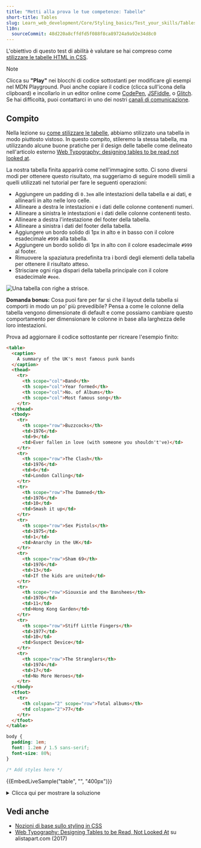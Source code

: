 ```yaml
---
title: "Metti alla prova le tue competenze: Tabelle"
short-title: Tables
slug: Learn_web_development/Core/Styling_basics/Test_your_skills/Tables
l10n:
  sourceCommit: 48d220a8cffdfd5f088f8ca89724a9a92e34d8c0
---
```


L'obiettivo di questo test di abilità è valutare se hai compreso come [stilizzare le tabelle HTML in CSS](/it/docs/Learn_web_development/Core/Styling_basics/Tables).

> [!NOTE]
> Clicca su **"Play"** nei blocchi di codice sottostanti per modificare gli esempi nel MDN Playground.
> Puoi anche copiare il codice (clicca sull'icona della clipboard) e incollarlo in un editor online come [CodePen](https://codepen.io/), [JSFiddle](https://jsfiddle.net/), o [Glitch](https://glitch.com/).
> Se hai difficoltà, puoi contattarci in uno dei nostri [canali di comunicazione](/it/docs/MDN/Community/Communication_channels).

## Compito

Nella lezione su [come stilizzare le tabelle](/it/docs/Learn_web_development/Core/Styling_basics/Tables), abbiamo stilizzato una tabella in modo piuttosto vistoso. In questo compito, stileremo la stessa tabella, ma utilizzando alcune buone pratiche per il design delle tabelle come delineato nell'articolo esterno [Web Typography: designing tables to be read not looked at](https://alistapart.com/article/web-typography-tables/).

La nostra tabella finita apparirà come nell'immagine sotto. Ci sono diversi modi per ottenere questo risultato, ma suggeriamo di seguire modelli simili a quelli utilizzati nel tutorial per fare le seguenti operazioni:

- Aggiungere un padding di `0.3em` alle intestazioni della tabella e ai dati, e allinearli in alto nelle loro celle.
- Allineare a destra le intestazioni e i dati delle colonne contenenti numeri.
- Allineare a sinistra le intestazioni e i dati delle colonne contenenti testo.
- Allineare a destra l'intestazione del footer della tabella.
- Allineare a sinistra i dati del footer della tabella.
- Aggiungere un bordo solido di 1px in alto e in basso con il colore esadecimale `#999` alla tabella.
- Aggiungere un bordo solido di 1px in alto con il colore esadecimale `#999` al footer.
- Rimuovere la spaziatura predefinita tra i bordi degli elementi della tabella per ottenere il risultato atteso.
- Strisciare ogni riga dispari della tabella principale con il colore esadecimale `#eee`.

![Una tabella con righe a strisce.](mdn-table-bands.png)

**Domanda bonus:** Cosa puoi fare per far sì che il layout della tabella si comporti in modo un po' più prevedibile? Pensa a come le colonne della tabella vengono dimensionate di default e come possiamo cambiare questo comportamento per dimensionare le colonne in base alla larghezza delle loro intestazioni.

Prova ad aggiornare il codice sottostante per ricreare l'esempio finito:

```html live-sample___table
<table>
  <caption>
    A summary of the UK's most famous punk bands
  </caption>
  <thead>
    <tr>
      <th scope="col">Band</th>
      <th scope="col">Year formed</th>
      <th scope="col">No. of Albums</th>
      <th scope="col">Most famous song</th>
    </tr>
  </thead>
  <tbody>
    <tr>
      <th scope="row">Buzzcocks</th>
      <td>1976</td>
      <td>9</td>
      <td>Ever fallen in love (with someone you shouldn't've)</td>
    </tr>
    <tr>
      <th scope="row">The Clash</th>
      <td>1976</td>
      <td>6</td>
      <td>London Calling</td>
    </tr>
    <tr>
      <th scope="row">The Damned</th>
      <td>1976</td>
      <td>10</td>
      <td>Smash it up</td>
    </tr>
    <tr>
      <th scope="row">Sex Pistols</th>
      <td>1975</td>
      <td>1</td>
      <td>Anarchy in the UK</td>
    </tr>
    <tr>
      <th scope="row">Sham 69</th>
      <td>1976</td>
      <td>13</td>
      <td>If the kids are united</td>
    </tr>
    <tr>
      <th scope="row">Siouxsie and the Banshees</th>
      <td>1976</td>
      <td>11</td>
      <td>Hong Kong Garden</td>
    </tr>
    <tr>
      <th scope="row">Stiff Little Fingers</th>
      <td>1977</td>
      <td>10</td>
      <td>Suspect Device</td>
    </tr>
    <tr>
      <th scope="row">The Stranglers</th>
      <td>1974</td>
      <td>17</td>
      <td>No More Heroes</td>
    </tr>
  </tbody>
  <tfoot>
    <tr>
      <th colspan="2" scope="row">Total albums</th>
      <td colspan="2">77</td>
    </tr>
  </tfoot>
</table>
```

```css hidden live-sample___table
body {
  padding: 1em;
  font: 1.2em / 1.5 sans-serif;
  font-size: 80%;
}
```

```css live-sample___table
/* Add styles here */
```

{{EmbedLiveSample("table", "", "400px")}}

<details>
<summary>Clicca qui per mostrare la soluzione</summary>

Di seguito un esempio su come il risultato finale potrebbe essere raggiunto, utilizzando tecniche simili alla lezione. Tuttavia ci sono diversi modi che sarebbero perfettamente corretti, forse leggermente più verbosi.

```css
table {
  border-top: 1px solid #999;
  border-bottom: 1px solid #999;
  border-collapse: collapse;
}

th,
td {
  vertical-align: top;
  padding: 0.3em;
}

tr :nth-child(2),
tr :nth-child(3) {
  text-align: right;
}

tr :nth-child(1),
tr :nth-child(4) {
  text-align: left;
}

tbody tr:nth-child(odd) {
  background-color: #eee;
}

tfoot {
  border-top: 1px solid #999;
}

tfoot tr :nth-child(1) {
  text-align: right;
}

tfoot tr :nth-child(2) {
  text-align: left;
}
```

Per la domanda bonus, puoi rendere il layout della tabella più prevedibile aggiungendo {{cssxref("table-layout")}} con un valore di [`fixed`](/it/docs/Web/CSS/table-layout#fixed) e una `width` esplicita:

```css
table {
  table-layout: fixed;
  width: 100%;
}
```

</details>

## Vedi anche

- [Nozioni di base sullo styling in CSS](/it/docs/Learn_web_development/Core/Styling_basics)
- [Web Typography: Designing Tables to be Read, Not Looked At](https://alistapart.com/article/web-typography-tables/) su alistapart.com (2017)
